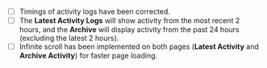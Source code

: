 - [ ] Timings of activity logs have been corrected.  
- [ ] The **Latest Activity Logs** will show activity from the most recent 2 hours, and the **Archive** will display activity from the past 24 hours (excluding the latest 2 hours).  
- [ ] Infinite scroll has been implemented on both pages (**Latest Activity** and **Archive Activity**) for faster page loading.  
